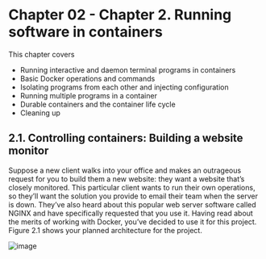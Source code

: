 # Chapter 02 - Chapter 2. Running software in containers

This chapter covers

- Running interactive and daemon terminal programs in containers
- Basic Docker operations and commands
- Isolating programs from each other and injecting configuration
- Running multiple programs in a container
- Durable containers and the container life cycle
- Cleaning up

## 2.1. Controlling containers: Building a website monitor 

Suppose a new client walks into your office and makes an outrageous request for you to build them a new website: they want a website that’s closely monitored. This particular client wants to run their own operations, so they’ll want the solution you provide to email their team when the server is down. They’ve also heard about this popular web server software called NGINX and have specifically requested that you use it. Having read about the merits of working with Docker, you’ve decided to use it for this project. Figure 2.1 shows your planned architecture for the project.


![image](https://user-images.githubusercontent.com/95487264/179449193-6e45080b-21ef-43bc-b54a-7bdc16918c20.png)


